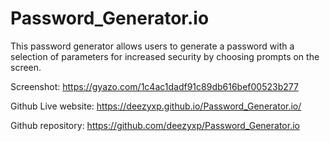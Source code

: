 # Password_Generator.io

This password generator allows users to generate a password with a selection of parameters for increased security by choosing prompts on the screen. 

Screenshot: https://gyazo.com/1c4ac1dadf91c89db616bef00523b277

Github Live website: https://deezyxp.github.io/Password_Generator.io/

Github repository: https://github.com/deezyxp/Password_Generator.io
